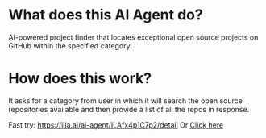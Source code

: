 # What does this AI Agent do?
AI-powered project finder that locates exceptional open source projects on GitHub within the specified category.

# How does this work?
It asks for a category from user in which it will search the open source repositories available and then provide a list of all the repos in response.

Fast try: https://illa.ai/ai-agent/ILAfx4p1C7p2/detail
Or [Click here](https://illa.ai/ai-agent/ILAfx4p1C7p2/detail)
